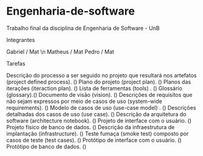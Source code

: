 # Engenharia-de-software

Trabalho final da disciplina de Engenharia de Software - UnB

Integrantes

Gabriel / Mat \n
Matheus / Mat
Pedro   / Mat

Tarefas

 Descrição do processo a ser seguido no projeto que resultará nos artefatos (project defined process). ()
 Plano do projeto (project plan). ()
 Planos das iterações (iteraction plan). ()
 Lista de ferramentas (tools) . ()
 Glossário (glossary).()
 Documento de visão (vision). ()
 Descrições de requisitos que não sejam expressos por meio de casos de uso (system-wide requirements). ()
 Modelo de casos de uso (use-case model) . ()
 Descrições detalhadas dos casos de uso (use case). ()
 Descrição da arquitetura do software (architecture notebook). ()
 Projeto de interface com o usuário. ()
 Projeto físico de banco de dados. ()
 Descrição da infraestrutura de implantação (infrastructure). ()
 Teste fumaça (smoke test) composto por casos de teste (test cases). ()
 Protótipo de interface com o usuário. ()
 Protótipo de banco de dados. ()
